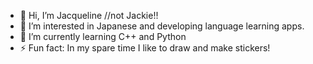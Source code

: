- 👋 Hi, I’m Jacqueline //not Jackie!!
- 👀 I’m interested in Japanese and developing language learning apps.
- 🌱 I’m currently learning C++ and Python
- ⚡ Fun fact: In my spare time I like to draw and make stickers!

<!---
JacqueCF/JacqueCF is a ✨ special ✨ repository because its `README.md` (this file) appears on your GitHub profile.
You can click the Preview link to take a look at your changes.
--->
